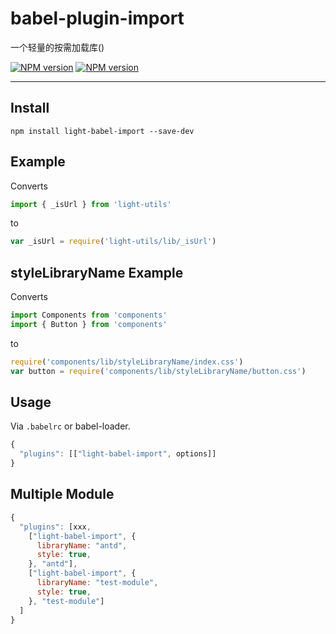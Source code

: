 # babel-plugin-import

一个轻量的按需加载库()

[![NPM version](https://img.shields.io/npm/v/light-babel-import.svg)](https://npmjs.org/package/light-babel-import)
[![NPM version](https://img.shields.io/npm/v/light-babel-import.svg?style=flat)](https://npmjs.org/package/light-babel-import)

----

## Install

```shell
npm install light-babel-import --save-dev
```

## Example

Converts

```javascript
import { _isUrl } from 'light-utils'
```

to

```javascript
var _isUrl = require('light-utils/lib/_isUrl')
```

## styleLibraryName Example

Converts

```javascript
import Components from 'components'
import { Button } from 'components'
```

to

```javascript
require('components/lib/styleLibraryName/index.css')
var button = require('components/lib/styleLibraryName/button.css')
```

## Usage

Via `.babelrc` or babel-loader.

```javascript
{
  "plugins": [["light-babel-import", options]]
}
```

## Multiple Module
```javascript
{
  "plugins": [xxx,
    ["light-babel-import", {
      libraryName: "antd",
      style: true,
    }, "antd"],
    ["light-babel-import", {
      libraryName: "test-module",
      style: true,
    }, "test-module"]
  ]
}
```

